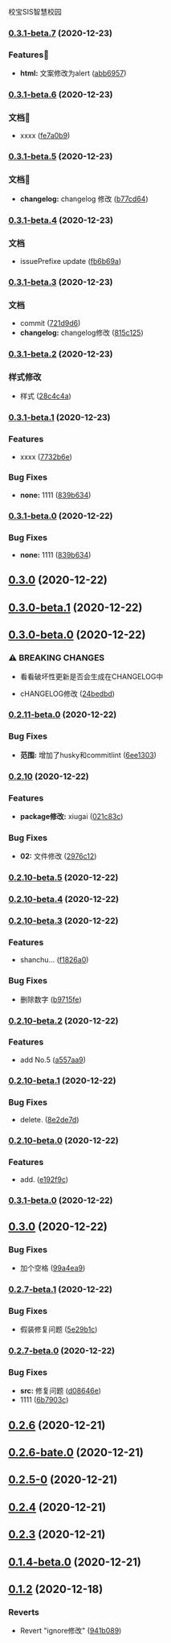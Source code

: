 校宝SIS智慧校园
### [0.3.1-beta.7](https://github.com/jianmofeng/standard-version-test/compare/v0.3.1-beta.6...v0.3.1-beta.7) (2020-12-23)


### Features👑

* **html:** 文案修改为alert ([abb6957](https://github.com/jianmofeng/standard-version-test/commit/abb6957cb289c5732f139b3f8a1ac15a1cf2a540))

### [0.3.1-beta.6](https://github.com/jianmofeng/standard-version-test/compare/v0.3.1-beta.5...v0.3.1-beta.6) (2020-12-23)


### 文档📖

* xxxx ([fe7a0b9](https://github.com/jianmofeng/standard-version-test/commit/fe7a0b9b22ad3da30046472d71059f3958a31698))

### [0.3.1-beta.5](https://github.com/jianmofeng/standard-version-test/compare/v0.3.1-beta.4...v0.3.1-beta.5) (2020-12-23)


### 文档📖

* **changelog:** changelog 修改 ([b77cd64](https://github.com/jianmofeng/standard-version-test/commit/b77cd64eb882de5835ff7f74319a666172fa8e0d))

### [0.3.1-beta.4](https://github.com/jianmofeng/standard-version-test/compare/v0.3.1-beta.3...v0.3.1-beta.4) (2020-12-23)


### 文档

* issuePrefixe update ([fb6b69a](https://github.com/jianmofeng/standard-version-test/commit/fb6b69ae379336ad9b7483a329bfbaa36e0f161f))

### [0.3.1-beta.3](https://github.com/jianmofeng/standard-version-test/compare/v0.3.1-beta.2...v0.3.1-beta.3) (2020-12-23)


### 文档

* commit ([721d9d6](https://github.com/jianmofeng/standard-version-test/commit/721d9d6d31e9b10a81b99009811fc49e38bb1815))
* **changelog:** changelog修改 ([815c125](https://github.com/jianmofeng/standard-version-test/commit/815c125acb34d9591dcb2c8f76fc3bb98611c7f5))

### [0.3.1-beta.2](https://github.com/jianmofeng/standard-version-test/compare/v0.3.1-beta.1...v0.3.1-beta.2) (2020-12-23)


### 样式修改

* 样式 ([28c4c4a](https://github.com/jianmofeng/standard-version-test/commit/28c4c4acaaa31153d5f3e040ddb38d17e339f02c))

### [0.3.1-beta.1](https://github.com/jianmofeng/standard-version-test/compare/v0.3.0-beta.1...v0.3.1-beta.1) (2020-12-23)


### Features

* xxxx ([7732b6e](https://github.com/jianmofeng/standard-version-test/commit/7732b6e1e9c35e9530e19c3222c96774b6828625))


### Bug Fixes

* **none:** 1111 ([839b634](https://github.com/jianmofeng/standard-version-test/commit/839b634915850cb3cd1c4da47a6f5c367acdee41))

### [0.3.1-beta.0](https://github.com/jianmofeng/standard-version-test/compare/v0.3.0-beta.1...v0.3.1-beta.0) (2020-12-22)


### Bug Fixes

* **none:** 1111 ([839b634](https://github.com/jianmofeng/standard-version-test/commit/839b634915850cb3cd1c4da47a6f5c367acdee41))

## [0.3.0](https://github.com/jianmofeng/standard-version-test/compare/v0.3.0-beta.1...v0.3.0) (2020-12-22)

## [0.3.0-beta.1](https://github.com/jianmofeng/standard-version-test/compare/v0.3.0-beta.0...v0.3.0-beta.1) (2020-12-22)

## [0.3.0-beta.0](https://github.com/jianmofeng/standard-version-test/compare/v0.2.11-beta.0...v0.3.0-beta.0) (2020-12-22)


### ⚠ BREAKING CHANGES

* 看看破坏性更新是否会生成在CHANGELOG中

* cHANGELOG修改 ([24bedbd](https://github.com/jianmofeng/standard-version-test/commit/24bedbd174f543182130788e857b83cc49703976))

### [0.2.11-beta.0](https://github.com/jianmofeng/standard-version-test/compare/v0.2.10...v0.2.11-beta.0) (2020-12-22)


### Bug Fixes

* **范围:** 增加了husky和commitlint ([6ee1303](https://github.com/jianmofeng/standard-version-test/commit/6ee13030746b11446250e21ee78c7d644f353300))

### [0.2.10](https://github.com/jianmofeng/standard-version-test/compare/v0.2.10-beta.5...v0.2.10) (2020-12-22)


### Features

* **package修改:** xiugai ([021c83c](https://github.com/jianmofeng/standard-version-test/commit/021c83c15a63c0653a012a9f1c664a169c5fa908))


### Bug Fixes

* **02:** 文件修改 ([2976c12](https://github.com/jianmofeng/standard-version-test/commit/2976c129634364fdafc7734440d451e0ca7561ae))

### [0.2.10-beta.5](https://github.com/jianmofeng/standard-version-test/compare/v0.2.10-beta.4...v0.2.10-beta.5) (2020-12-22)

### [0.2.10-beta.4](https://github.com/jianmofeng/standard-version-test/compare/v0.2.10-beta.3...v0.2.10-beta.4) (2020-12-22)

### [0.2.10-beta.3](https://github.com/jianmofeng/standard-version-test/compare/v0.2.10-beta.2...v0.2.10-beta.3) (2020-12-22)


### Features

* shanchu... ([f1826a0](https://github.com/jianmofeng/standard-version-test/commit/f1826a0d10099b9a76888402ed9373c4f400985c))


### Bug Fixes

* 删除数字 ([b9715fe](https://github.com/jianmofeng/standard-version-test/commit/b9715fe3d9ee877323531d132f1c8ce4e38f60d0))

### [0.2.10-beta.2](https://github.com/jianmofeng/standard-version-test/compare/v0.2.10-beta.1...v0.2.10-beta.2) (2020-12-22)


### Features

* add No.5 ([a557aa9](https://github.com/jianmofeng/standard-version-test/commit/a557aa984106cf9d74ab858de7b81256e282a955))

### [0.2.10-beta.1](https://github.com/jianmofeng/standard-version-test/compare/v0.2.10-beta.0...v0.2.10-beta.1) (2020-12-22)


### Bug Fixes

* delete. ([8e2de7d](https://github.com/jianmofeng/standard-version-test/commit/8e2de7d4c074057d084876f35f4feb3b815a6362))

### [0.2.10-beta.0](https://github.com/jianmofeng/standard-version-test/compare/v0.3.1-beta.0...v0.2.10-beta.0) (2020-12-22)


### Features

* add. ([e192f9c](https://github.com/jianmofeng/standard-version-test/commit/e192f9c42720473dcb9da35b0da7b3471209b04a))

### [0.3.1-beta.0](https://github.com/jianmofeng/standard-version-test/compare/v0.3.0...v0.3.1-beta.0) (2020-12-22)

## [0.3.0](https://github.com/jianmofeng/standard-version-test/compare/v0.2.7-beta.1...v0.3.0) (2020-12-22)


### Bug Fixes

* 加个空格 ([99a4ea9](https://github.com/jianmofeng/standard-version-test/commit/99a4ea943c056bdb9e99000d52d2f545987d1752))

### [0.2.7-beta.1](https://github.com/jianmofeng/standard-version-test/compare/v0.2.7-beta.0...v0.2.7-beta.1) (2020-12-22)


### Bug Fixes

* 假装修复问题 ([5e29b1c](https://github.com/jianmofeng/standard-version-test/commit/5e29b1ca733312be9b1a84199c3428ac11c47009))

### [0.2.7-beta.0](https://github.com/jianmofeng/standard-version-test/compare/v0.2.6...v0.2.7-beta.0) (2020-12-22)


### Bug Fixes

* **src:** 修复问题 ([d08646e](https://github.com/jianmofeng/standard-version-test/commit/d08646e57e76604201bc8b6bc8b3e17b5b65d230))
* 1111 ([6b7903c](https://github.com/jianmofeng/standard-version-test/commit/6b7903c6c5f028fe75897d99cdb75bc55f748f71))

## [0.2.6](https://github.com/jianmofeng/standard-version-test/compare/v0.2.6-bate.0...v0.2.6) (2020-12-21)



## [0.2.6-bate.0](https://github.com/jianmofeng/standard-version-test/compare/v0.2.5-0...v0.2.6-bate.0) (2020-12-21)



## [0.2.5-0](https://github.com/jianmofeng/standard-version-test/compare/v0.2.4...v0.2.5-0) (2020-12-21)



## [0.2.4](https://github.com/jianmofeng/standard-version-test/compare/v0.2.3...v0.2.4) (2020-12-21)



## [0.2.3](https://github.com/jianmofeng/standard-version-test/compare/v0.2.0...v0.2.3) (2020-12-21)



## [0.1.4-beta.0](https://github.com/jianmofeng/standard-version-test/compare/v0.1.3...v0.1.4-beta.0) (2020-12-21)



## [0.1.2](https://github.com/jianmofeng/standard-version-test/compare/941b0894f6cae12e180ba05b8d164cc6d778cfc5...v0.1.2) (2020-12-18)


### Reverts

* Revert "ignore修改" ([941b089](https://github.com/jianmofeng/standard-version-test/commit/941b0894f6cae12e180ba05b8d164cc6d778cfc5))
